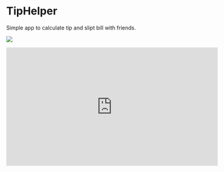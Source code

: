 # TipHelper

Simple app to calculate tip and slipt bill with friends.

![](http://i.imgur.com/s4BhMDR.gif)


<iframe width="560" height="315" src="https://www.youtube.com/embed/DUanThjTeu0" frameborder="0" allowfullscreen></iframe>

